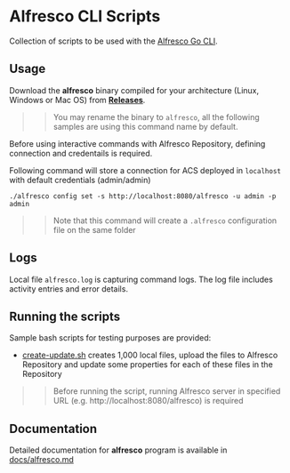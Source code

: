 # Alfresco CLI Scripts

Collection of scripts to be used with the [Alfresco Go CLI](https://github.com/aborroy/alfresco-go-cli).

## Usage

Download the **alfresco** binary compiled for your architecture (Linux, Windows or Mac OS) from [**Releases**](https://github.com/aborroy/alfresco-go-cli/releases).

>> You may rename the binary to `alfresco`, all the following samples are using this command name by default.

Before using interactive commands with Alfresco Repository, defining connection and credentails is required.

Following command will store a connection for ACS deployed in `localhost` with default credentials (admin/admin)

```
./alfresco config set -s http://localhost:8080/alfresco -u admin -p admin
```

>> Note that this command will create a `.alfresco` configuration file on the same folder

## Logs

Local file `alfresco.log` is capturing command logs. The log file includes activity entries and error details.

## Running the scripts

Sample bash scripts for testing purposes are provided:

* [create-update.sh](create-update.sh) creates 1,000 local files, upload the files to Alfresco Repository and update some properties for each of these files in the Repository

>> Before running the script, running Alfresco server in specified URL (e.g. http://localhost:8080/alfresco) is required 

## Documentation

Detailed documentation for **alfresco** program is available in [docs/alfresco.md](https://github.com/aborroy/alfresco-go-cli/blob/main/docs/alfresco.md)
